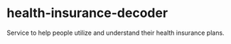 # health-insurance-decoder
Service to help people utilize and understand their health insurance plans.

